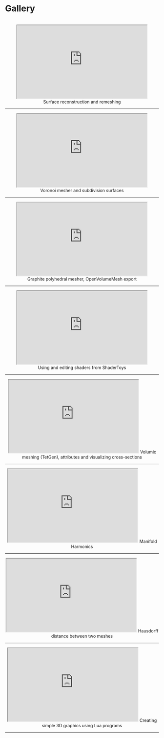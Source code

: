 # Gallery

<br>
<center>

<div class="col-md-6"  markdown="1">

<iframe title="Test" width="426" height="240" allowfullscreen="allowfullscreen" src="https://www.youtube.com/embed/V7zHuVB_Oug"> 
</iframe> <br/>
Surface reconstruction and remeshing
<hr/>

<iframe title="Test" width="426" height="240" allowfullscreen="allowfullscreen" src="https://www.youtube.com/embed/W_jfpXPVY9g">
</iframe> <br/>
Voronoi mesher and subdivision surfaces 
<hr/>

<iframe title="Test" width="426" height="240" allowfullscreen="allowfullscreen" src="https://www.youtube.com/embed/guGyJwjeL4w">
</iframe> <br/>
Graphite polyhedral mesher, OpenVolumeMesh export
<hr/>

<iframe title="Test" width="426" height="240" allowfullscreen="allowfullscreen" src="https://www.youtube.com/embed/LmU4jHTzyyc">
</iframe> <br/>
Using and editing shaders from ShaderToys
<hr/>


</div> <div class="col-md-6"  markdown="1">

<iframe title="Test" width="426" height="240" allowfullscreen="allowfullscreen" src="https://www.youtube.com/embed/-47kRP6ByuA"> 
</iframe>
Volumic meshing (TetGen), attributes and visualizing cross-sections
<hr/>

<iframe title="Test" width="426" height="240" allowfullscreen="allowfullscreen" src="https://www.youtube.com/embed/3V5vW6skohQ">
</iframe> 
Manifold Harmonics
<hr/>

<iframe title="Test" width="426" height="240" allowfullscreen="allowfullscreen" src="https://www.youtube.com/embed/kc2DD_KzKqA">
</iframe> 
Hausdorff distance between two meshes 
<hr/>

<iframe title="Test" width="426" height="240" allowfullscreen="allowfullscreen" src="https://www.youtube.com/embed/9TeyR-JuXWM">
</iframe> 
Creating simple 3D graphics using Lua programs
<hr/>

</div>


</center>
